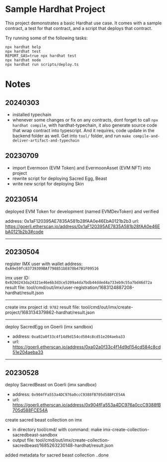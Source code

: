 # Sample Hardhat Project

This project demonstrates a basic Hardhat use case. It comes with a sample contract, a test for that contract, and a script that deploys that contract.

Try running some of the following tasks:

```shell
npx hardhat help
npx hardhat test
REPORT_GAS=true npx hardhat test
npx hardhat node
npx hardhat run scripts/deploy.ts
```

# Notes

## 20240303
+ installed typechain 
+ whenever some changes or fix on any contracts, dont forget to call `npx hardhat compile`, with hardhat-typechain, it also generate source code that wrap contract into typescript. And it requires, code update in the backend folder as well. Get into `tool/` folder, and run `make compile-and-deliver-artifact-and-typechain`

## 20230709

+ import Evermoon (EVM Token) and EvermoonAsset (EVM NFT) into project
+ rewrite script for deploying Sacred Egg, Beast
+ write new script for deploying Skin

## 20230514

deployed EVM Token for development (named EVMDevToken) and verified

address: 0x1aF120395AE7835A581b28fAA0e46EbA0121b2b3
url: https://goerli.etherscan.io/address/0x1aF120395AE7835A581b28fAA0e46EbA0121b2b3#code

--------------------------------

## 20230504

register IMX user with wallet address: `0xA9e59fc83739309BAf798851bE870b47B1F09516`

imx user ID: `0x020d243da24321e46e6b3d3ce5209a4da7bdb44dded4a733eb9c55a7bd46d72a`
result file: tool/cmd/out/imx/user-registration/1683124887208-hardhat/result.json

--------------------------------

create imx project id: `9782`
result file: tool/cmd/out/imx/create-project/1683134379862-hardhat/result.json

--------------------------------

deploy SacredEgg on Goerli (imx sandbox)
+ address: `0xa02a0f33c4f14d9d154cd584c8cd51e204aeba33`
+ url: https://goerli.etherscan.io/address/0xa02a0f33c4f14d9d154cd584c8cd51e204aeba33

--------------------------------

## 20230528

deploy SacredBeast on Goerli (imx sandbox)
+ address: `0x904fFa553a4DC976a0ccC9388fB705d588FCE54A`
+ url: https://goerli.etherscan.io/address/0x904fFa553a4DC976a0ccC9388fB705d588FCE54A

create sacred beast collection on imx
+ in directory tool/cmd/ with command: make imx-create-collection-sacredbeast-sandbox
+ output file: tool/cmd/out/imx/create-collection-sacredbeast/1685263230148-hardhat/result.json

added metadata for sacred beast collection ..done

